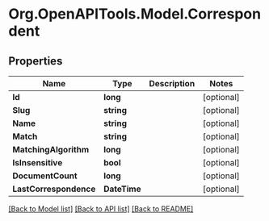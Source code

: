 # Org.OpenAPITools.Model.Correspondent

## Properties

Name | Type | Description | Notes
------------ | ------------- | ------------- | -------------
**Id** | **long** |  | [optional] 
**Slug** | **string** |  | [optional] 
**Name** | **string** |  | [optional] 
**Match** | **string** |  | [optional] 
**MatchingAlgorithm** | **long** |  | [optional] 
**IsInsensitive** | **bool** |  | [optional] 
**DocumentCount** | **long** |  | [optional] 
**LastCorrespondence** | **DateTime** |  | [optional] 

[[Back to Model list]](../README.md#documentation-for-models) [[Back to API list]](../README.md#documentation-for-api-endpoints) [[Back to README]](../README.md)

